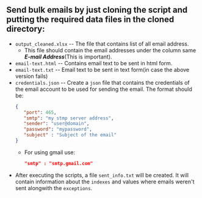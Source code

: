 ## Send bulk emails by just cloning the script and putting the required data files in the cloned directory:

- `output_cleaned.xlsx` -- The file that contains list of all email address.
  - This file should contain the email addresses under the column same **_E-mail Address_**(This is important).
- `email-text.html` -- Contains email text to be sent in html form.
- `email-text.txt` -- Email text to be sent in text form(in case the above version fails)
- `credentials.json` -- Create a `json` file that contains the credentials of the email account to be used for sending the email. The format should be:  
   ```json
   {  
      "port": 465,  
      "smtp": "my stmp server address",  
      "sender": "user@domain",  
      "password": "mypassword",  
      "subject" : "Subject of the email"
   }
  ```
  - For using gmail use:  
    ```json
    "smtp" : "smtp.gmail.com"
    ```
- After executing the scripts, a file `sent_info.txt` will be created. It will contain information about the `indexes` and values where emails weren't sent alongwith the `exceptions`.
